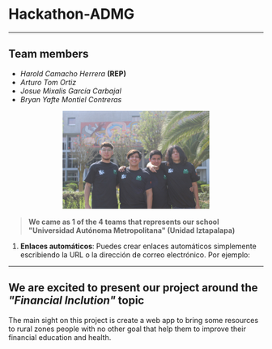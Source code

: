# Hackathon-ADMG

---

## Team members
- _Harold Camacho Herrera_ __(REP)__
- _Arturo Tom Ortiz_
- _Josue Mixalis García Carbajal_
- _Bryan Yafte Montiel Contreras_

<p align="center">
    <img src="team.JPG" width="290">
</p>

> __We came as 1 of the 4 teams that represents our school "Universidad Autónoma Metropolitana" (Unidad Iztapalapa)__

1. **Enlaces automáticos**: Puedes crear enlaces automáticos simplemente escribiendo la URL o la dirección de correo electrónico. Por ejemplo:
   
---

## We are excited to present our project around the _"Financial Inclution"_ topic 

The main sight on this project is create a web app to bring some resources to rural zones people with no other goal that help them to improve their financial education and health.
